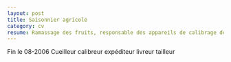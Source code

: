 ```yaml
---
layout: post
title: Saisonnier agricole
category: cv
resume: Ramassage des fruits, responsable des appareils de calibrage des fruits (cerises et abricots). Préparation des commandes et livraisons. Tailleur des arbres aprés la récolte.
---
```

Fin le 08-2006
Cueilleur calibreur expéditeur livreur tailleur
